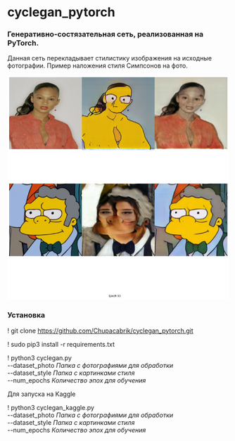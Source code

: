 # cyclegan_pytorch
### Генеративно-состязательная сеть, реализованная на PyTorch.  

Данная сеть перекладывает стилистику изображения на исходные фотографии.
Пример наложения стиля Симпсонов на фото.

![Image alt](https://github.com/Chupacabrik/cyclegan_pytorch/blob/master/results.png)

### Установка

! git clone https://github.com/Chupacabrik/cyclegan_pytorch.git

! sudo pip3 install -r requirements.txt

! python3 cyclegan.py \
--dataset_photo *Папка с фотографиями для обработки* \
--dataset_style *Папка с картинками стиля* \
--num_epochs *Количество эпох для обучения*

Для запуска на Kaggle

! python3 cyclegan_kaggle.py \
--dataset_photo *Папка с фотографиями для обработки* \
--dataset_style *Папка с картинками стиля* \
--num_epochs *Количество эпох для обучения*

